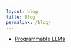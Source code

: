 ```yaml
---
layout: blog
title: Blog
permalink: /blog/
---
```


 - [Programmable LLMs](/blog/2024-11-25-programmable-llms)